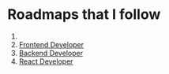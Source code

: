 # Roadmaps that I follow
1. 
2. [Frontend Developer](https://roadmap.sh/frontend)
3. [Backend Developer](https://roadmap.sh/backend)
4. [React Developer](https://roadmap.sh/react)

